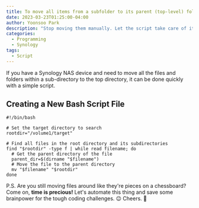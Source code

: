 ```yaml
---
title: To move all items from a subfolder to its parent (top-level) folder in Synology with script
date: 2023-03-23T01:25:00-04:00
author: Yoonsoo Park
description: "Stop moving them manually. Let the script take care of it for you!"
categories:
  - Programming
  - Synology
tags:
  - Script
---
```


If you have a Synology NAS device and need to move all the files and folders within a sub-directory to the top directory, it can be done quickly with a simple script.

## Creating a New Bash Script File

```console
#!/bin/bash

# Set the target directory to search
rootdir="/volume1/target"

# Find all files in the root directory and its subdirectories
find "$rootdir" -type f | while read filename; do
  # Get the parent directory of the file
  parent_dir=$(dirname "$filename")
  # Move the file to the parent directory
  mv "$filename" "$rootdir"
done
```

P.S. Are you still moving files around like they're pieces on a chessboard? Come on, **time is precious!** Let's automate this thing and save some brainpower for the tough coding challenges. 😉 Cheers. 🍺
